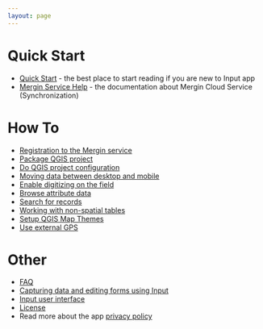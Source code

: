```yaml
---
layout: page
---
```


# Quick Start
- [Quick Start](quick-start.html) - the best place to start reading if you are new to Input app
- [Mergin Service Help](https://help.cloudmergin.com) - the documentation about Mergin Cloud Service (Synchronization)

# How To
- [Registration to the Mergin service](howto/registration)
- [Package QGIS project](howto/package_qgis_project)
- [Do QGIS project configuration](howto/project_config)
- [Moving data between desktop and mobile](howto/data_sync)
- [Enable digitizing on the field](howto/enable_digitizing)
- [Browse attribute data](howto/enable_browsing)
- [Search for records](howto/search_data)
- [Working with non-spatial tables](howto/working_with_nonspatial_data)
- [Setup QGIS Map Themes](howto/setup_themes)
- [Use external GPS ](howto/external_gps)

# Other
- [FAQ](faq)
- [Capturing data and editing forms using Input](using_input)
- [Input user interface](input_ui)
- [License](licensing)
- Read more about the app [privacy policy](privacy)
